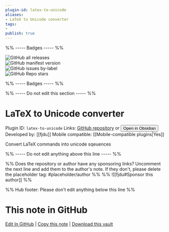 ```yaml
---
plugin-id: latex-to-unicode
aliases:
- LaTeX to Unicode converter
tags: 
- 
publish: true
---
```


%% ----- Badges ----- %%

![GitHub all releases](https://img.shields.io/github/downloads/fjdu/obsidian-latex-unicode/total?color=573E7A&logo=github&style=for-the-badge)   
![GitHub manifest version](https://img.shields.io/github/manifest-json/v/fjdu/obsidian-latex-unicode?color=573E7A&logo=github&style=for-the-badge)   
![GitHub issues by-label](https://img.shields.io/github/issues/fjdu/obsidian-latex-unicode/help%20wanted?color=573E7A&logo=github&style=for-the-badge)   
![GitHub Repo stars](https://img.shields.io/github/stars/fjdu/obsidian-latex-unicode?color=573E7A&logo=github&style=for-the-badge)

%% ----- Badges ----- %%

%% ----- Do not edit this section ----- %%

# LaTeX to Unicode converter

Plugin ID: `latex-to-unicode`
Links: [GitHub repository](https://github.com/fjdu/obsidian-latex-unicode) or [<button id=HH>Open in Obsidian</button>](obsidian://show-plugin?id=latex-to-unicode)
Developed by: [[fjdu]]
Mobile compatible: [[Mobile-compatible plugins|Yes]]

Convert LaTeX commands into unicode sqeuences

%% ----- Do not edit anything above this line ----- %% 

%% Does the repository or author have any sponsoring links? Uncomment the next line and add them to the author's note. If they don't, please delete the placeholder tag: #placeholder/author %%
%% ![[fjdu#Sponsor this author]] %%

%% Hub footer: Please don't edit anything below this line %%

# This note in GitHub

<span class="git-footer">[Edit In GitHub](https://github.dev/obsidian-community/obsidian-hub/blob/main/02%20-%20Community%20Expansions/02.05%20All%20Community%20Expansions/Plugins/latex-to-unicode.md "git-hub-edit-note") | [Copy this note](https://raw.githubusercontent.com/obsidian-community/obsidian-hub/main/02%20-%20Community%20Expansions/02.05%20All%20Community%20Expansions/Plugins/latex-to-unicode.md "git-hub-copy-note") | [Download this vault](https://github.com/obsidian-community/obsidian-hub/archive/refs/heads/main.zip "git-hub-download-vault") </span>
